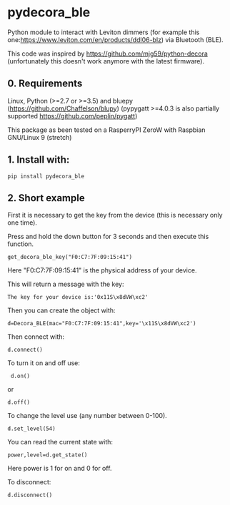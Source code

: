# pydecora_ble

Python module to interact with Leviton dimmers (for example this one:https://www.leviton.com/en/products/ddl06-blz) via Bluetooth (BLE).

This code was inspired by https://github.com/mjg59/python-decora (unfortunately this doesn't work anymore with the latest firmware).

## 0. Requirements
Linux, Python (>=2.7 or >=3.5) and  bluepy (https://github.com/Chaffelson/blupy)
(pypygatt >=4.0.3 is also partially supported https://github.com/peplin/pygatt)

This package as been tested on a RasperryPI ZeroW with Raspbian GNU/Linux 9 (stretch)

## 1. Install with:

`pip install pydecora_ble`

## 2. Short example

First it is necessary to get the key from the device (this is necessary only one time).

Press and hold the down button for 3 seconds and then execute this function.

`get_decora_ble_key("F0:C7:7F:09:15:41")`

Here "F0:C7:7F:09:15:41" is the physical address of your device.

This will return a message with the key:

`The key for your device is:'0x11S\x8dVW\xc2'`

Then you can create the object with:

`d=Decora_BLE(mac="F0:C7:7F:09:15:41",key='\x11S\x8dVW\xc2')`

Then connect with:

`d.connect()`

To turn it on and off use:

` d.on()`

or

`d.off()`

To change the level use (any number between 0-100).

`d.set_level(54)`

You can read the current state with:

`power,level=d.get_state()`

Here power is 1 for on and 0 for off.

To disconnect:

`d.disconnect()`


